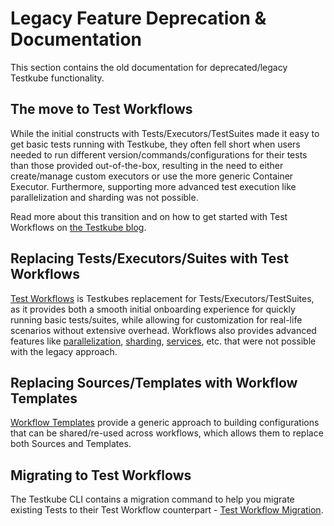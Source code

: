 # Legacy Feature Deprecation & Documentation

This section contains the old documentation for deprecated/legacy Testkube functionality.

## The move to Test Workflows

While the initial constructs with Tests/Executors/TestSuites made it easy to get basic tests running with Testkube, they often fell
short when users needed to run different version/commands/configurations for their tests than those provided out-of-the-box, resulting
in the need to either create/manage custom executors or use the more generic Container Executor. Furthermore, supporting
more advanced test execution like parallelization and sharding was not possible.

Read more about this transition and on how to get started with Test Workflows 
on [the Testkube blog](https://testkube.io/learn/getting-started-with-test-workflows-for-kubernetes-testing).

## Replacing Tests/Executors/Suites with Test Workflows

[Test Workflows](test-workflows) is Testkubes replacement for Tests/Executors/TestSuites, as it provides both a 
smooth initial onboarding experience for quickly running basic tests/suites, while allowing for customization 
for real-life scenarios without extensive overhead. Workflows also provides advanced features like
[parallelization](test-workflows-parallel), [sharding](test-workflows-matrix-and-sharding.md), 
[services](test-workflows-services.md), etc. that were not possible with the legacy approach.

## Replacing Sources/Templates with Workflow Templates

[Workflow Templates](test-workflow-templates) provide a generic approach to building configurations that can be 
shared/re-used across workflows, which allows them to replace both Sources and Templates. 

## Migrating to Test Workflows

The Testkube CLI contains a migration command to help you migrate existing Tests to their Test Workflow counterpart - 
[Test Workflow Migration](test-workflow-migration).


